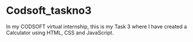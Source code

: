 # Codsoft_taskno3
In my CODSOFT virtual internship, this is my Task 3 where I have created a Calculator using HTML, CSS and JavaScript.
